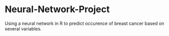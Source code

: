 # Neural-Network-Project
Using a neural network in R to predict occurence of breast cancer based on several variables.
